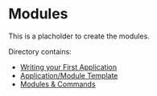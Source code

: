 # Modules

This is a placholder to create the modules.

Directory contains:

* [Writing your First Application](hello_sky.md)
* [Application/Module Template](module_template.md)
* [Modules & Commands](modules_main.md)
